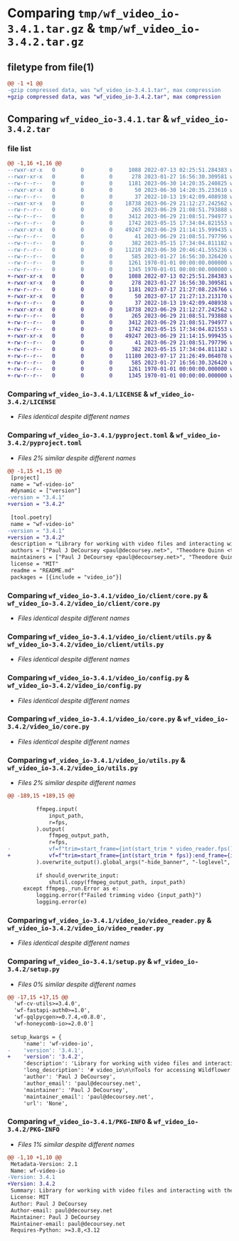 # Comparing `tmp/wf_video_io-3.4.1.tar.gz` & `tmp/wf_video_io-3.4.2.tar.gz`

## filetype from file(1)

```diff
@@ -1 +1 @@
-gzip compressed data, was "wf_video_io-3.4.1.tar", max compression
+gzip compressed data, was "wf_video_io-3.4.2.tar", max compression
```

## Comparing `wf_video_io-3.4.1.tar` & `wf_video_io-3.4.2.tar`

### file list

```diff
@@ -1,16 +1,16 @@
--rwxr-xr-x   0        0        0     1088 2022-07-13 02:25:51.284383 wf_video_io-3.4.1/LICENSE
--rwxr-xr-x   0        0        0      278 2023-01-27 16:56:30.309581 wf_video_io-3.4.1/README.md
--rw-r--r--   0        0        0     1181 2023-06-30 14:20:35.240825 wf_video_io-3.4.1/pyproject.toml
--rwxr-xr-x   0        0        0       50 2023-06-30 14:20:35.233610 wf_video_io-3.4.1/video_io/__init__.py
--rw-r--r--   0        0        0       37 2022-10-13 19:42:09.408938 wf_video_io-3.4.1/video_io/client/__init__.py
--rwxr-xr-x   0        0        0    18738 2023-06-29 21:12:27.242562 wf_video_io-3.4.1/video_io/client/core.py
--rw-r--r--   0        0        0      265 2023-06-29 21:08:51.793888 wf_video_io-3.4.1/video_io/client/errors.py
--rw-r--r--   0        0        0     3412 2023-06-29 21:08:51.794977 wf_video_io-3.4.1/video_io/client/utils.py
--rw-r--r--   0        0        0     1742 2023-05-15 17:34:04.821553 wf_video_io-3.4.1/video_io/config.py
--rwxr-xr-x   0        0        0    49247 2023-06-29 21:14:15.999435 wf_video_io-3.4.1/video_io/core.py
--rw-r--r--   0        0        0       41 2023-06-29 21:08:51.797796 wf_video_io-3.4.1/video_io/errors.py
--rw-r--r--   0        0        0      382 2023-05-15 17:34:04.811182 wf_video_io-3.4.1/video_io/log_retry.py
--rw-r--r--   0        0        0    11210 2023-06-30 20:46:41.555236 wf_video_io-3.4.1/video_io/utils.py
--rw-r--r--   0        0        0      585 2023-01-27 16:56:30.326420 wf_video_io-3.4.1/video_io/video_reader.py
--rw-r--r--   0        0        0     1261 1970-01-01 00:00:00.000000 wf_video_io-3.4.1/setup.py
--rw-r--r--   0        0        0     1345 1970-01-01 00:00:00.000000 wf_video_io-3.4.1/PKG-INFO
+-rwxr-xr-x   0        0        0     1088 2022-07-13 02:25:51.284383 wf_video_io-3.4.2/LICENSE
+-rwxr-xr-x   0        0        0      278 2023-01-27 16:56:30.309581 wf_video_io-3.4.2/README.md
+-rw-r--r--   0        0        0     1181 2023-07-17 21:27:08.226766 wf_video_io-3.4.2/pyproject.toml
+-rwxr-xr-x   0        0        0       50 2023-07-17 21:27:13.213170 wf_video_io-3.4.2/video_io/__init__.py
+-rw-r--r--   0        0        0       37 2022-10-13 19:42:09.408938 wf_video_io-3.4.2/video_io/client/__init__.py
+-rwxr-xr-x   0        0        0    18738 2023-06-29 21:12:27.242562 wf_video_io-3.4.2/video_io/client/core.py
+-rw-r--r--   0        0        0      265 2023-06-29 21:08:51.793888 wf_video_io-3.4.2/video_io/client/errors.py
+-rw-r--r--   0        0        0     3412 2023-06-29 21:08:51.794977 wf_video_io-3.4.2/video_io/client/utils.py
+-rw-r--r--   0        0        0     1742 2023-05-15 17:34:04.821553 wf_video_io-3.4.2/video_io/config.py
+-rwxr-xr-x   0        0        0    49247 2023-06-29 21:14:15.999435 wf_video_io-3.4.2/video_io/core.py
+-rw-r--r--   0        0        0       41 2023-06-29 21:08:51.797796 wf_video_io-3.4.2/video_io/errors.py
+-rw-r--r--   0        0        0      382 2023-05-15 17:34:04.811182 wf_video_io-3.4.2/video_io/log_retry.py
+-rw-r--r--   0        0        0    11180 2023-07-17 21:26:49.064078 wf_video_io-3.4.2/video_io/utils.py
+-rw-r--r--   0        0        0      585 2023-01-27 16:56:30.326420 wf_video_io-3.4.2/video_io/video_reader.py
+-rw-r--r--   0        0        0     1261 1970-01-01 00:00:00.000000 wf_video_io-3.4.2/setup.py
+-rw-r--r--   0        0        0     1345 1970-01-01 00:00:00.000000 wf_video_io-3.4.2/PKG-INFO
```

### Comparing `wf_video_io-3.4.1/LICENSE` & `wf_video_io-3.4.2/LICENSE`

 * *Files identical despite different names*

### Comparing `wf_video_io-3.4.1/pyproject.toml` & `wf_video_io-3.4.2/pyproject.toml`

 * *Files 2% similar despite different names*

```diff
@@ -1,15 +1,15 @@
 [project]
 name = "wf-video-io"
 #dynamic = ["version"]
-version = "3.4.1"
+version = "3.4.2"
 
 [tool.poetry]
 name = "wf-video-io"
-version = "3.4.1"
+version = "3.4.2"
 description = "Library for working with video files and interacting with the wildflower video-service"
 authors = ["Paul J DeCoursey <paul@decoursey.net>", "Theodore Quinn <ted.quinn@wildflowerschools.org>"]
 maintainers = ["Paul J DeCoursey <paul@decoursey.net>", "Theodore Quinn <ted.quinn@wildflowerschools.org>", "Benjamin Jaffe-Talberg <ben.talberg@gmail.com>"]
 license = "MIT"
 readme = "README.md"
 packages = [{include = "video_io"}]
```

### Comparing `wf_video_io-3.4.1/video_io/client/core.py` & `wf_video_io-3.4.2/video_io/client/core.py`

 * *Files identical despite different names*

### Comparing `wf_video_io-3.4.1/video_io/client/utils.py` & `wf_video_io-3.4.2/video_io/client/utils.py`

 * *Files identical despite different names*

### Comparing `wf_video_io-3.4.1/video_io/config.py` & `wf_video_io-3.4.2/video_io/config.py`

 * *Files identical despite different names*

### Comparing `wf_video_io-3.4.1/video_io/core.py` & `wf_video_io-3.4.2/video_io/core.py`

 * *Files identical despite different names*

### Comparing `wf_video_io-3.4.1/video_io/utils.py` & `wf_video_io-3.4.2/video_io/utils.py`

 * *Files 2% similar despite different names*

```diff
@@ -189,15 +189,15 @@
 
         ffmpeg.input(
             input_path,
             r=fps,
         ).output(
             ffmpeg_output_path,
             r=fps,
-            vf=f"trim=start_frame={int(start_trim * video_reader.fps())}:end_frame={int(end_trim * video_reader.fps())},setpts=PTS-STARTPTS",
+            vf=f"trim=start_frame={int(start_trim * fps)}:end_frame={int(end_trim * fps)},setpts=PTS-STARTPTS",
         ).overwrite_output().global_args("-hide_banner", "-loglevel", "warning").run()
 
         if should_overwrite_input:
             shutil.copy(ffmpeg_output_path, input_path)
     except ffmpeg._run.Error as e:
         logging.error(f"Failed trimming video {input_path}")
         logging.error(e)
```

### Comparing `wf_video_io-3.4.1/video_io/video_reader.py` & `wf_video_io-3.4.2/video_io/video_reader.py`

 * *Files identical despite different names*

### Comparing `wf_video_io-3.4.1/setup.py` & `wf_video_io-3.4.2/setup.py`

 * *Files 0% similar despite different names*

```diff
@@ -17,15 +17,15 @@
  'wf-cv-utils>=3.4.0',
  'wf-fastapi-auth0>=1.0',
  'wf-gqlpycgen>=0.7.4,<0.8.0',
  'wf-honeycomb-io>=2.0.0']
 
 setup_kwargs = {
     'name': 'wf-video-io',
-    'version': '3.4.1',
+    'version': '3.4.2',
     'description': 'Library for working with video files and interacting with the wildflower video-service',
     'long_description': '# video_io\n\nTools for accessing Wildflower video data\n\n## Test\n\nTests are written with *behave* and *pytest*. As of 11/10/2022, *behave* tests are not functional.\n\n__Run pytest tests__\n\n```pytest```\n\n## Task list\n* ~~Add ability to request concatenation of videos~~ (11/7/2022)\n',
     'author': 'Paul J DeCoursey',
     'author_email': 'paul@decoursey.net',
     'maintainer': 'Paul J DeCoursey',
     'maintainer_email': 'paul@decoursey.net',
     'url': 'None',
```

### Comparing `wf_video_io-3.4.1/PKG-INFO` & `wf_video_io-3.4.2/PKG-INFO`

 * *Files 1% similar despite different names*

```diff
@@ -1,10 +1,10 @@
 Metadata-Version: 2.1
 Name: wf-video-io
-Version: 3.4.1
+Version: 3.4.2
 Summary: Library for working with video files and interacting with the wildflower video-service
 License: MIT
 Author: Paul J DeCoursey
 Author-email: paul@decoursey.net
 Maintainer: Paul J DeCoursey
 Maintainer-email: paul@decoursey.net
 Requires-Python: >=3.8,<3.12
```

